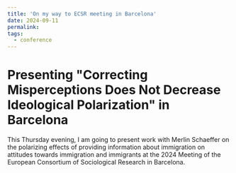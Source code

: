 ```yaml
---
title: 'On my way to ECSR meeting in Barcelona'
date: 2024-09-11
permalink: 
tags:
  - conference
---
```


Presenting "Correcting Misperceptions Does Not Decrease Ideological Polarization" in Barcelona
======
This Thursday evening, I am going to present work with Merlin Schaeffer on the polarizing effects of providing information about immigration on attitudes towards immigration and immigrants at the 2024 Meeting of the European Consortium of Sociological Research in Barcelona.

